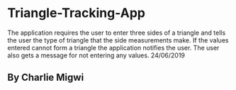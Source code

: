 # Triangle-Tracking-App
The application requires the user to enter three sides of a triangle and tells the user the type of triangle that the side measurements make. If the values entered cannot form a triangle the application notifies the user. The user also gets a message for not entering any values. 24/06/2019
## By Charlie Migwi
